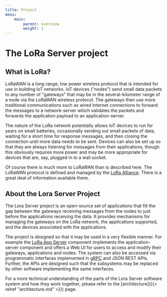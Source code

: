 ```yaml
---
title: Project
menu:
    main:
        parent: overview
        weight: 1
---
```


# The LoRa Server project

## What is LoRa?

LoRaWAN is a long range, low power wireless protocol that is intended for use
in building IoT networks.  IoT devices ("nodes") send small data packets to
any number of "gateways" that may be in the several-kilometer range of a node
via the LoRaWAN wireless protocol. The gateways then use more traditional
communications such as wired Internet connections to forward the messages
to a network-server which validates the packets and forwards the application
payload to an application-server.

The nature of the LoRa network potentially allows IoT devices to run for years
on small batteries, occasionally sending out small packets of data, waiting for
a short time for response messages, and then closing the connection until more
data needs to be sent. Devices can also be set up so that they are always
listening for messages from their applications, though this obviously requires
more power and may be more appropriate for devices that are, say, plugged in
to a wall socket.

Of course there is much more to LoRaWAN than is described here. The LoRaWAN
protocol is defined and managed by the [LoRa Alliance](https://www.lora-alliance.org/).
There is a great deal of information available there.

## About the Lora Server Project

The Lora Server project is an open-source set of applications that fill the
gap between the gateways receiving messages from the nodes to just before the
applications receiving the data. It provides mechanisms for managing the
gateways on the LoRa network, the applications supported, and the devices
associated with the applications.

The project is designed so that it may be used in a very flexible manner.
For example the [LoRa App Server](/lora-app-server/) component implements
the application-server component and offers a Web UI for users to access and
modify their gateways, applications and nodes. The system can also be accessed
via programmatic interfaces implemented in [gRPC](http://www.grpc.io/) and
JSON REST APIs. Further, the APIs are designed such that the subsystems may
be replaced by other software implementing the same interfaces.

For a more technical understanding of the parts of the Lora Server software
system and how they work together, please refer to the
[architecture]({{< relref "architecture.md" >}}) page.
